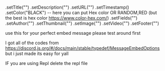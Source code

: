 .setTitle("")
.setDescription("")
.setURL("")
.setTimestamp()
.setColor("BLACK") -- here you can put Hex color OR RANDOM,RED (but the best is hex                           color https://www.color-hex.com/)
.setFields("")
.setAuthor("")
.setThumbnail("")
.setImage("")
.setVideo("")
.setFooter("")

use this for your perfect embed message please test around first



I got all of the codes from https://discord.js.org/#/docs/main/stable/typedef/MessageEmbedOptions
but i just made its easy for yall

IF you are using Repl delete the repl file
